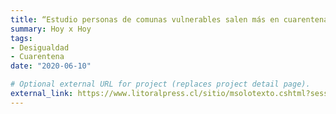 ```yaml
---
title: “Estudio personas de comunas vulnerables salen más en cuarentena que las del sector oriente”
summary: Hoy x Hoy
tags:
- Desigualdad
- Cuarentena
date: "2020-06-10"

# Optional external URL for project (replaces project detail page).
external_link: https://www.litoralpress.cl/sitio/msolotexto.cshtml?session=j4Jb4bB+btM5igDiHEAEbOE1gsS0v3KrYZx23ihwX4o=
---
```

